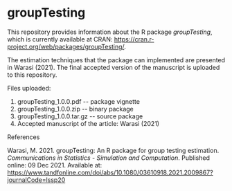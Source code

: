 # groupTesting

This repository provides information about the R package *groupTesting*, which is currently available at CRAN: https://cran.r-project.org/web/packages/groupTesting/.

The estimation techniques that the package can implemented are presented in Warasi (2021). The final accepted version of the manuscript is uploaded to this repository. 

Files uploaded:
1. groupTesting_1.0.0.pdf -- package vignette
2. groupTesting_1.0.0.zip -- binary package
3. groupTesting_1.0.0.tar.gz -- source package
4. Accepted manuscript of the article: Warasi (2021)


References

Warasi, M. 2021. groupTesting: An R package for group testing estimation. *Communications in Statistics - Simulation and Computation*. Published online: 09 Dec 2021. Available at: https://www.tandfonline.com/doi/abs/10.1080/03610918.2021.2009867?journalCode=lssp20






